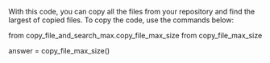 With this code, you can copy all the files from your repository and find the largest of copied files. To copy the code, use the commands below:





from copy_file_and_search_max.copy_file_max_size from copy_file_max_size



answer = copy_file_max_size()
